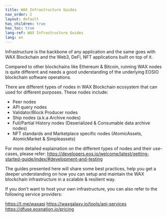 ```yaml
---
title: WAX Infrastructure Guides
nav_order: 2
layout: default
has_children: true
has_toc: true
lang-ref: WAX Infrastructure Guides
lang: en
---
```


Infrastructure is the backbone of any application and the same goes with WAX Blockchain and the Web3, DeFi, NFT applications built on top of it.

Compared to other blockchains like Ethereum & Bitcoin, running WAX nodes is quite different and needs a good understanding of the underlying EOSIO blockchain software operations.

There are different types of nodes in WAX Blockchain ecosystem that can used for different purposes. These nodes include:

- Peer nodes
- API query nodes
- Validator/Block Producer nodes
- Ship nodes (a.k.a Archive nodes)
- Full/Partial History nodes (Deserialized & Consumable data archive nodes)
- NFT standards and Marketplace specific nodes (AtomicAssets, AtomicMarket & Simpleassets)

For more detailed explaination on the different types of nodes and their use-cases, please refer: https://developers.eos.io/welcome/latest/getting-started-guide/index/#development-and-testing

The guides presented here will share some best practices, help you get a deeper understanding on how you can setup and maintain the WAX blockchain infrastructure in a scalable & resilient way.

If you don't want to host your own infrastructure, you can also refer to the following service providers:

https://t.me/waxapi
https://waxgalaxy.io/tools/api-services
https://dfuse.eosnation.io/pricing
